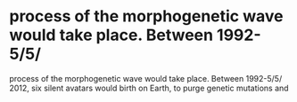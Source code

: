 # process of the morphogenetic wave would take place. Between 1992-5/5/

process of the morphogenetic wave would take place. Between 1992-5/5/
2012, six silent avatars would birth on Earth, to purge genetic mutations and